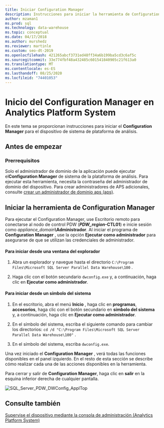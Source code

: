 ```yaml
---
title: Iniciar Configuration Manager
description: Instrucciones para iniciar la herramienta de Configuration Manager para el dispositivo de sistema de plataforma de análisis.
author: mzaman1
ms.prod: sql
ms.technology: data-warehouse
ms.topic: conceptual
ms.date: 04/17/2018
ms.author: murshedz
ms.reviewer: martinle
ms.custom: seo-dt-2019
ms.openlocfilehash: 421265abcf3731ed48ff34a6b199ba5cd3c6af5c
ms.sourcegitcommit: 33e774fbf48a432485c601541840905c21f613a0
ms.translationtype: MT
ms.contentlocale: es-ES
ms.lasthandoff: 08/25/2020
ms.locfileid: "74401053"
---
```

# <a name="launch-the-configuration-manager-in-analytics-platform-system"></a>Inicio del Configuration Manager en Analytics Platform System
En este tema se proporcionan instrucciones para iniciar el **Configuration Manager** para el dispositivo de sistema de plataforma de análisis.  
  
## <a name="before-you-begin"></a>Antes de empezar  
  
### <a name="prerequisites"></a>Prerrequisitos  
Solo el administrador de dominio de la aplicación puede ejecutar el**Configuration Manager** de sistema de la plataforma de análisis. Para ejecutar esta herramienta, necesita la contraseña del administrador de dominio del dispositivo. Para crear administradores de APS adicionales, consulte [crear un administrador de dominio aps &#40;aps&#41;](create-an-aps-domain-administrator-aps.md).  
  
## <a name="launch-the-configuration-manager-tool"></a><a name="Accessing"></a>Iniciar la herramienta de Configuration Manager  
Para ejecutar el Configuration Manager, use Escritorio remoto para conectarse al nodo de control PDW (**_PDW_region_-CTL01**) e inicie sesión como _appliance_domain_**\Administrador**. Al iniciar el programa de **Configuration Manager** , use la opción **Ejecutar como administrador** para asegurarse de que se utilizan las credenciales de administrador.  
  
#### <a name="to-launch-from-a-browser-window"></a>Para iniciar desde una ventana del explorador  
  
1.  Abra un explorador y navegue hasta el directorio `C:\Program Files\Microsoft SQL Server Parallel Data Warehouse\100` .  
  
2.  Haga clic con el botón secundario `dwconfig.exe` y, a continuación, haga clic en **Ejecutar como administrador**.  
  
#### <a name="to-launch-from-a-command-prompt"></a>Para iniciar desde un símbolo del sistema  
  
1.  En el escritorio, abra el menú **Inicio** , haga clic en **programas**, **accesorios**, haga clic con el botón secundario en **símbolo del sistema** y, a continuación, haga clic en **Ejecutar como administrador**.  
  
2.  En el símbolo del sistema, escriba el siguiente comando para cambiar los directorios: `cd /d "C:\Program Files\Microsoft SQL Server Parallel Data Warehouse\100"` .  
  
3.  En el símbolo del sistema, escriba `dwconfig.exe`.  
  
Una vez iniciado el **Configuration Manager** , verá todas las funciones disponibles en el panel izquierdo. En el resto de esta sección se describe cómo realizar cada una de las acciones disponibles en la herramienta.  
  
Para cerrar y salir de **Configuration Manager**, haga clic en **salir** en la esquina inferior derecha de cualquier pantalla.  
  
![SQL_Server_PDW_DWConfig_ApplTop](./media/launch-the-configuration-manager/SQL_Server_PDW_DWConfig_ApplTop.png "SQL_Server_PDW_DWConfig_ApplTop")  
  
## <a name="see-also"></a>Consulte también  
[Supervise el dispositivo mediante la consola de administración &#40;Analytics Platform System&#41;](monitor-the-appliance-by-using-the-admin-console.md)  
  
